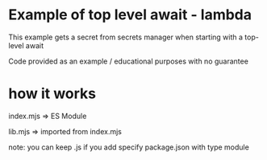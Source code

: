# Example of top level await - lambda

This example gets a secret from secrets manager when starting with a top-level await

Code provided as an example / educational purposes with no guarantee

# how it works

index.mjs => ES Module 

lib.mjs => imported from index.mjs

note:
you can keep .js if you add specify package.json with type module



